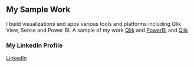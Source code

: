 ## My Sample Work

I build visualizations and apps various tools and platforms including Qlik View, Sense and Power BI. 
A sample of my work
[Qlik](https://rashmicool.github.io/qlik/Portfolio_QlikV2.pdf) and 
[PowerBI](https://rashmicool.github.io/qlik/Portfolio_PowerBI.pdf) and 
[Qlik](https://rashmicool.github.io/qlik/PimaDiabetesPPT.ppt)


### My LinkedIn Profile
[LinkedIn](https://www.linkedin.com/in/rashmi-deshpande-5a325a139/)
